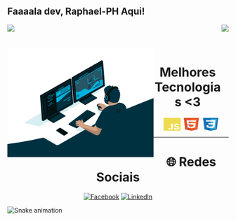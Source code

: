 ## Faaaala dev, Raphael-PH Aqui!

<div>
  
  <img  height="180em" src="https://github-readme-stats.vercel.app/api?username=Raphaelsantos10&show_icons=true&theme=great-gatsby&include_all_commits=true&count_private=true"/>
  <img align="right" height="180em" src="https://github-readme-stats.vercel.app/api/top-langs/?username=Raphaelsantos10&layout=compact&langs_count=16&theme=great-gatsby"/>
</div>
<br>

<div  align="center"> 
  <div style="display: inline_block"><br>
    <img align="left" height="250" alt="coding-time" src="code.gif">
    <h1 align="center">Melhores Tecnologias <3</h1>
    <img align="center" height="30" width="40" alt="js-icon"  src="https://raw.githubusercontent.com/devicons/devicon/master/icons/javascript/javascript-plain.svg">
    <img align="center" height="30" width="40" alt="html-icon" src="https://raw.githubusercontent.com/devicons/devicon/master/icons/html5/html5-original.svg">
    <img align="center" height="30" width="40" alt="css-icon" src="https://raw.githubusercontent.com/devicons/devicon/master/icons/css3/css3-original.svg">
   </div>
    
  <hr>
  
 
  
  
  <h1 align="center">  🌐 Redes Sociais</h1>

   
   
[![Facebook](https://img.shields.io/badge/Facebook-%231877F2.svg?logo=Facebook&logoColor=white)](https://facebook.com/https://www.facebook.com/raphaelsoaresDesenvolvedorWeb/) [![LinkedIn](https://img.shields.io/badge/LinkedIn-%230077B5.svg?logo=linkedin&logoColor=white)](https://linkedin.com/in/https://www.linkedin.com/in/raphael-dos-santos-soares-b1a273251) 

</div>
  
![Snake animation](https://github.com/LuigiGF/LuigiGF/blob/output/github-contribution-grid-snake.svg)
